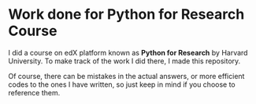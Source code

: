 # Work done for Python for Research Course

I did a course on edX platform known as **Python for Research** by Harvard University. To make track of the work I did there, I made this repository.

Of course, there can be mistakes in the actual answers, or more efficient codes to the ones I have written, so just keep in mind if you choose to reference them.
